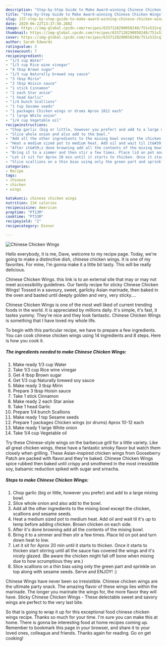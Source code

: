 ```yaml
---
description: "Step-by-Step Guide to Make Award-winning Chinese Chicken Wings"
title: "Step-by-Step Guide to Make Award-winning Chinese Chicken Wings"
slug: 137-step-by-step-guide-to-make-award-winning-chinese-chicken-wings
date: 2020-06-22T13:37:50.288Z
image: https://img-global.cpcdn.com/recipes/6337128290058240/751x532cq70/chinese-chicken-wings-recipe-main-photo.jpg
thumbnail: https://img-global.cpcdn.com/recipes/6337128290058240/751x532cq70/chinese-chicken-wings-recipe-main-photo.jpg
cover: https://img-global.cpcdn.com/recipes/6337128290058240/751x532cq70/chinese-chicken-wings-recipe-main-photo.jpg
author: Sarah Edwards
ratingvalue: 3
reviewcount: 7
recipeingredient:
- "1/3 cup Water"
- "1/3 cup Rice wine vinegar"
- "4 tbsp Brown sugar"
- "1/3 cup Naturally brewed soy sauce"
- "3 tbsp Mirin"
- "3 tbsp Hoisin sauce"
- "1 stick Cinnamon"
- "2 each Star anise"
- "1 head Garlic"
- "1/4 bunch Scallions"
- "1 tsp Sesame seeds"
- "1 packages Chicken wings or drums Aprox 1012 each"
- "1 large White onion"
- "1/4 cup Vegetable oil"
recipeinstructions:
- "Chop garlic (big or little, however you prefer) and add to a large mixing bowl."
- "Slice whole onion and also add to the bowl."
- "Add all the other ingredients to the mixing bowl except the chicken, scallions and sesame seeds."
- "Heat a medium sized pot to medium heat. Add oil and wait til it&#39;s up to temp before adding chicken. Brown chicken on each side."
- "After it&#39;s done browning add all the contents of the mixing bowl."
- "Bring it to a simmer and then stir a few times. Place lid on pot and turn down heat to low."
- "Let it sit for Aprox 20 min until it starts to thicken. Once it starts to thicken start stirring until all the sauce has covered the wings and it&#39;s nicely glazed. (Be aware the chicken might fall off bone when mixing due to how scrumptious they are.)"
- "Slice scallions on a thin bias using only the green part and sprinkle on top along with sesame seeds. Serve and ENJOY! :)"
categories:
- Recipe
tags:
- chinese
- chicken
- wings

katakunci: chinese chicken wings 
nutrition: 234 calories
recipecuisine: American
preptime: "PT13M"
cooktime: "PT33M"
recipeyield: "2"
recipecategory: Dinner

---
```



![Chinese Chicken Wings](https://img-global.cpcdn.com/recipes/6337128290058240/751x532cq70/chinese-chicken-wings-recipe-main-photo.jpg)

Hello everybody, it is me, Dave, welcome to my recipe page. Today, we're going to make a distinctive dish, chinese chicken wings. It is one of my favorites. For mine, I'm gonna make it a little bit tasty. This will be really delicious.

Chinese Chicken Wings. this link is to an external site that may or may not meet accessibility guidelines. Our family recipe for sticky Chinese Chicken Wings! Tossed in a savoury, sweet, garlicky Asian marinade, then baked in the oven and basted until deeply golden and very, very sticky….

Chinese Chicken Wings is one of the most well liked of current trending foods in the world. It is appreciated by millions daily. It's simple, it's fast, it tastes yummy. They're nice and they look fantastic. Chinese Chicken Wings is something that I have loved my whole life.


To begin with this particular recipe, we have to prepare a few ingredients. You can cook chinese chicken wings using 14 ingredients and 8 steps. Here is how you cook it.

<!--inarticleads1-->

##### The ingredients needed to make Chinese Chicken Wings:

1. Make ready 1/3 cup Water
1. Take 1/3 cup Rice wine vinegar
1. Get 4 tbsp Brown sugar
1. Get 1/3 cup Naturally brewed soy sauce
1. Make ready 3 tbsp Mirin
1. Prepare 3 tbsp Hoisin sauce
1. Take 1 stick Cinnamon
1. Make ready 2 each Star anise
1. Take 1 head Garlic
1. Prepare 1/4 bunch Scallions
1. Make ready 1 tsp Sesame seeds
1. Prepare 1 packages Chicken wings (or drums) Aprox 10-12 each
1. Make ready 1 large White onion
1. Take 1/4 cup Vegetable oil


Try these Chinese-style wings on the barbecue grill for a little variety. Like all great chicken wings, these have a fantastic smoky flavor but watch them closely when grilling. These Asian-inspired chicken wings from Gooseberry Patch are packed with flavor.and they&#39;re baked. Chinese Chicken Wings spice rubbed then baked until crispy and smothered in the most irresistible soy, balsamic reduction spiked with sugar and sriracha. 

<!--inarticleads2-->

##### Steps to make Chinese Chicken Wings:

1. Chop garlic (big or little, however you prefer) and add to a large mixing bowl.
1. Slice whole onion and also add to the bowl.
1. Add all the other ingredients to the mixing bowl except the chicken, scallions and sesame seeds.
1. Heat a medium sized pot to medium heat. Add oil and wait til it&#39;s up to temp before adding chicken. Brown chicken on each side.
1. After it&#39;s done browning add all the contents of the mixing bowl.
1. Bring it to a simmer and then stir a few times. Place lid on pot and turn down heat to low.
1. Let it sit for Aprox 20 min until it starts to thicken. Once it starts to thicken start stirring until all the sauce has covered the wings and it&#39;s nicely glazed. (Be aware the chicken might fall off bone when mixing due to how scrumptious they are.)
1. Slice scallions on a thin bias using only the green part and sprinkle on top along with sesame seeds. Serve and ENJOY! :)


Chinese Wings have never been so irresistible. Chinese chicken wings are the ultimate party snack. The amazing flavor of these wings lies within the marinade. The longer you marinate the wings for, the more flavor they will have. Sticky Chinese Chicken Wings - These delectable sweet and savory wings are perfect to the very last bite. 

So that is going to wrap it up for this exceptional food chinese chicken wings recipe. Thanks so much for your time. I'm sure you can make this at home. There is gonna be interesting food at home recipes coming up. Remember to bookmark this page in your browser, and share it to your loved ones, colleague and friends. Thanks again for reading. Go on get cooking!
